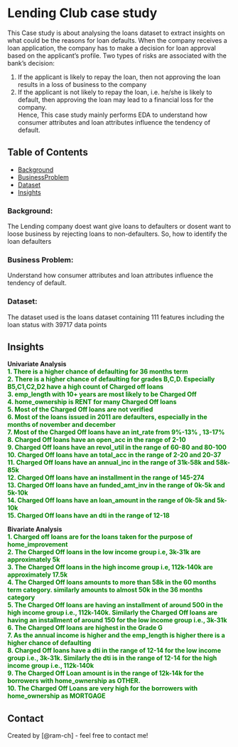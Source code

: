 # Lending Club case study
This Case study is about analysing the loans dataset to extract insights on what could be the reasons for loan defaults. When the company receives a loan application, the company has to make a decision for loan approval based on the applicant’s profile. Two types of risks are associated with the bank’s decision:   

1. If the applicant is likely to repay the loan, then not approving the loan results in a loss of business to the company
2. If the applicant is not likely to repay the loan, i.e. he/she is likely to default, then approving the loan may lead to a financial loss for the company.     
Hence, This case study mainly performs EDA to understand how consumer attributes and loan attributes influence the tendency of default.   


## Table of Contents
* [Background](#Background)
* [BusinessProblem](#BusinessProblem)
* [Dataset](#Dataset)
* [Insights](#Insights)

### Background:   
The Lending company doest want give loans to defaulters or dosent want to loose business by rejecting loans to non-defaulters. So, how to identify the loan defaulters
### Business Problem:
Understand how consumer attributes and loan attributes influence the tendency of default.   
### Dataset:   
The dataset used is the loans dataset containing 111 features including the loan status with 39717 data points

## Insights
**Univariate Analysis**        
**<font color='green'>1. There is a higher chance of defaulting for 36 months term</font>**  
**<font color='green'>2. There is a higher chance of defaulting for grades B,C,D. Especially B5,C1,C2,D2 have a high count of Charged off loans</font>**  
**<font color='green'>3. emp_length with 10+ years are most likely to be Charged Off</font>**  
**<font color='green'>4. home_ownership is RENT for many Charged Off loans</font>**  
**<font color='green'>5. Most of the Charged Off loans are not verified</font>**  
**<font color='green'>6. Most of the loans issued in 2011 are defaulters, especially in the months of november and december</font>**  
**<font color='green'>7. Most of the Charged Off loans have an int_rate from 9%-13% , 13-17%</font>**  
**<font color='green'>8. Charged Off loans have an open_acc in the range of 2-10</font>**  
**<font color='green'>9. Charged Off loans have an revol_util in the range of 60-80 and 80-100</font>**  
**<font color='green'>10. Charged Off loans have an total_acc in the range of 2-20 and 20-37</font>**  
**<font color='green'>11. Charged Off loans have an annual_inc in the range of 31k-58k and 58k-85k</font>**     
**<font color='green'>12. Charged Off loans have an installment in the range of 145-274</font>**    
**<font color='green'>13. Charged Off loans have an funded_amt_inv in the range of 0k-5k and 5k-10k</font>**    
**<font color='green'>14. Charged Off loans have an loan_amount in the range of 0k-5k and 5k-10k</font>**    
**<font color='green'>15. Charged Off loans have an dti in the range of 12-18</font>**    


**Bivariate Analysis**    
**<font color='green'>1. Charged off loans are for the loans taken for the purpose of home_improvement</font>**   
**<font color='green'>2. The Charged Off loans in the low income group i.e, 3k-31k are approximately 5k</font>**   
**<font color='green'>3. The Charged Off loans in the high income group i.e, 112k-140k are approximately 17.5k</font>**   
**<font color='green'>4. The Charged Off loans amounts to more than 58k in the 60 months term category. similarly amounts to almost 50k in the 36 months category</font>**    
**<font color='green'>5. The Charged Off loans are having an installment of around 500 in the high income group i.e., 112k-140k. Similarly the Charged Off loans are having an installment of around 150 for the low income group i.e., 3k-31k </font>**    
**<font color='green'>6. The Charged Off loans are highest in the Grade G</font>**    
**<font color='green'>7. As the annual income is higher and the emp_length is higher there is a higher chance of defaulting</font>**    
**<font color='green'>8. Charged Off loans have a dti in the range of 12-14 for the low income group i.e., 3k-31k. Similarly the dti is in the range of 12-14 for the high income group i.e., 112k-140k</font>**    
**<font color='green'>9. The Charged Off Loan amount is in the range of 12k-14k for the borrowers with home_ownership as OTHER.</font>**     
**<font color='green'>10. The Charged Off Loans are very high for the borrowers with home_ownership as MORTGAGE</font>**     


## Contact
Created by [@ram-ch] - feel free to contact me!


